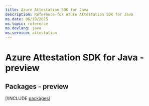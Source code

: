```yaml
---
title: Azure Attestation SDK for Java
description: Reference for Azure Attestation SDK for Java
ms.date: 06/19/2025
ms.topic: reference
ms.devlang: java
ms.service: attestation
---
```

# Azure Attestation SDK for Java - preview
## Packages - preview
[!INCLUDE [packages](attestation-index.md)]